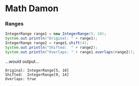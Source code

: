 # Math Damon

### Ranges

```java
IntegerRange range1 = new IntegerRange(5, 10);
System.out.println("Original: " + range1);
IntegerRange range2 = range1.shift(4);
System.out.println("Shifted:  " + range2);
System.out.println("Overlaps: " + range1.overlaps(range2));
```
...would output...

    Original: IntegerRange[5, 10]
    Shifted:  IntegerRange[9, 14]
    Overlaps: true
